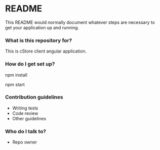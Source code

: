 # README #

This README would normally document whatever steps are necessary to get your application up and running.

### What is this repository for? ###

This is cStore client angular application.

### How do I get set up? ###

npm install

npm start

### Contribution guidelines ###

* Writing tests
* Code review
* Other guidelines

### Who do I talk to? ###

* Repo owner